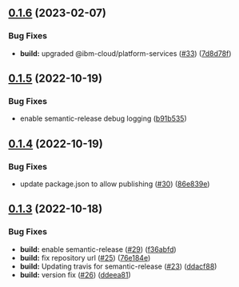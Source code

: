 ## [0.1.6](https://github.com/IBM/keyprotect-nodejs-client/compare/v0.1.5...v0.1.6) (2023-02-07)


### Bug Fixes

* **build:** upgraded @ibm-cloud/platform-services ([#33](https://github.com/IBM/keyprotect-nodejs-client/issues/33)) ([7d8d78f](https://github.com/IBM/keyprotect-nodejs-client/commit/7d8d78fe3c01899a3816a0725dbe2b1ff56d30a3))

## [0.1.5](https://github.com/IBM/keyprotect-nodejs-client/compare/v0.1.4...v0.1.5) (2022-10-19)


### Bug Fixes

* enable semantic-release debug logging ([b91b535](https://github.com/IBM/keyprotect-nodejs-client/commit/b91b535658ff9970436021997fbf797f54df9558))

## [0.1.4](https://github.com/IBM/keyprotect-nodejs-client/compare/v0.1.3...v0.1.4) (2022-10-19)


### Bug Fixes

* update package.json to allow publishing ([#30](https://github.com/IBM/keyprotect-nodejs-client/issues/30)) ([86e839e](https://github.com/IBM/keyprotect-nodejs-client/commit/86e839e5be5e30cd88d035753e98321f9fdd3c8e))

## [0.1.3](https://github.com/IBM/keyprotect-nodejs-client/compare/v0.1.2...v0.1.3) (2022-10-18)


### Bug Fixes

* **build:** enable semantic-release ([#29](https://github.com/IBM/keyprotect-nodejs-client/issues/29)) ([f36abfd](https://github.com/IBM/keyprotect-nodejs-client/commit/f36abfd3b40c9fd7bebaafa370c84f5dcfc271a3))
* **build:** fix repository url ([#25](https://github.com/IBM/keyprotect-nodejs-client/issues/25)) ([76e184e](https://github.com/IBM/keyprotect-nodejs-client/commit/76e184ea85868d6c471364b1dabbd1f16c3576ed))
* **build:** Updating travis for semantic-release ([#23](https://github.com/IBM/keyprotect-nodejs-client/issues/23)) ([ddacf88](https://github.com/IBM/keyprotect-nodejs-client/commit/ddacf88f20d992d9f899ec621163efcbeebce54b))
* **build:** version fix ([#26](https://github.com/IBM/keyprotect-nodejs-client/issues/26)) ([ddeea81](https://github.com/IBM/keyprotect-nodejs-client/commit/ddeea813b80735628b787ef2e5da1a4be905f4ab))
